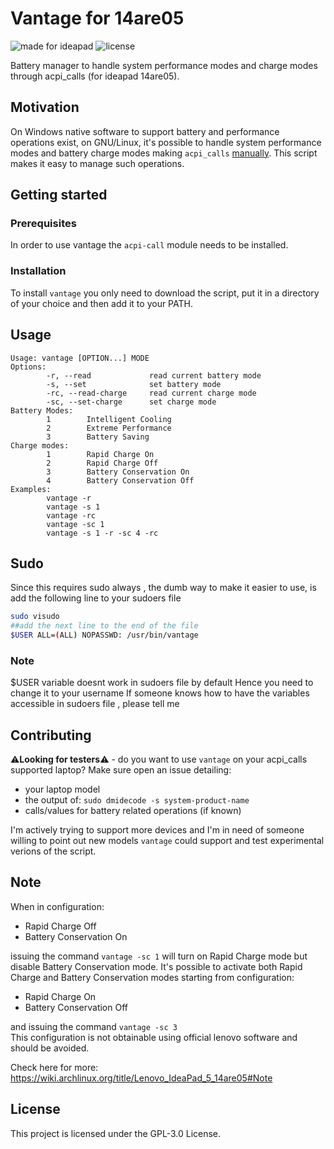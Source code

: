 # Vantage for 14are05

![made for ideapad](https://img.shields.io/badge/made%20for-ideapad-blue) ![license](https://img.shields.io/github/license/ayushjaipuriyar/vantage-14are05)

Battery manager to handle system performance modes and charge modes through acpi_calls (for ideapad 14are05).

<!-- ![demo](img/demo.gif) -->

## Motivation

On Windows native software to support battery and performance operations exist, on GNU/Linux, it's possible to handle system performance modes and battery charge modes making `acpi_calls` [manually](https://wiki.archlinux.org/title/Lenovo_IdeaPad_5_14are05#Power_management). This script makes it easy to manage such operations.

## Getting started

### Prerequisites

In order to use vantage the `acpi-call` module needs to be installed.

### Installation

To install `vantage` you only need to download the script, put it in a directory of your choice and then add it to your PATH.

## Usage

```
Usage: vantage [OPTION...] MODE
Options:
        -r, --read             read current battery mode
        -s, --set              set battery mode
        -rc, --read-charge     read current charge mode
        -sc, --set-charge      set charge mode
Battery Modes:
        1        Intelligent Cooling
        2        Extreme Performance
        3        Battery Saving
Charge modes:
        1        Rapid Charge On
        2        Rapid Charge Off
        3        Battery Conservation On
        4        Battery Conservation Off
Examples:
        vantage -r
        vantage -s 1
        vantage -rc
        vantage -sc 1
        vantage -s 1 -r -sc 4 -rc
```

## Sudo

Since this requires sudo always , the dumb way to make it easier to use, is add the following line to your sudoers file

```sh
sudo visudo
##add the next line to the end of the file
$USER ALL=(ALL) NOPASSWD: /usr/bin/vantage
```

### Note

$USER variable doesnt work in sudoers file by default
Hence you need to change it to your username
If someone knows how to have the variables accessible in sudoers file , please tell me

## Contributing

⚠️**Looking for testers**⚠️ - do you want to use `vantage` on your acpi_calls supported laptop?
Make sure open an issue detailing:

- your laptop model
- the output of: `sudo dmidecode -s system-product-name`
- calls/values for battery related operations (if known)

I'm actively trying to support more devices and I'm in need of someone willing to point out new models `vantage` could support and test experimental verions of the script.

## Note

When in configuration:

- Rapid Charge Off
- Battery Conservation On

issuing the command `vantage -sc 1` will turn on Rapid Charge mode but disable Battery Conservation mode.
It's possible to activate both Rapid Charge and Battery Conservation modes starting from configuration:

- Rapid Charge On
- Battery Conservation Off

and issuing the command `vantage -sc 3`  
This configuration is not obtainable using official lenovo software and should be avoided.

Check here for more: https://wiki.archlinux.org/title/Lenovo_IdeaPad_5_14are05#Note

## License

This project is licensed under the GPL-3.0 License.
